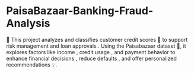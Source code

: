 # PaisaBazaar-Banking-Fraud-Analysis
📌 This project analyzes and classifies customer credit scores 🏦 to support risk management  and loan approvals . Using the Paisabazaar dataset 📂, it explores factors like income , credit usage , and payment behavior  to enhance financial decisions , reduce defaults , and offer personalized recommendations 💡.
